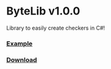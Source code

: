 # ByteLib v1.0.0

Library to easily create checkers in C#!

### [Example](https://github.com/Biitez/ByteLib/blob/master/Example/NordVPN.cs)
### [Download](https://github.com/Biitez/ByteLib/releases/tag/v1.0.0)

